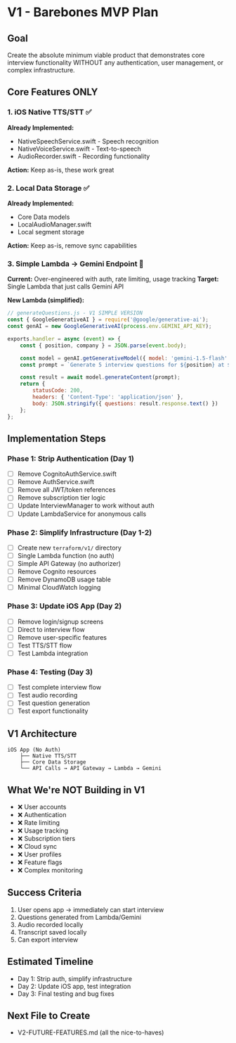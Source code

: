 # V1 - Barebones MVP Plan

## Goal
Create the absolute minimum viable product that demonstrates core interview functionality WITHOUT any authentication, user management, or complex infrastructure.

## Core Features ONLY

### 1. iOS Native TTS/STT ✅
**Already Implemented:**
- NativeSpeechService.swift - Speech recognition
- NativeVoiceService.swift - Text-to-speech
- AudioRecorder.swift - Recording functionality

**Action:** Keep as-is, these work great

### 2. Local Data Storage ✅
**Already Implemented:**
- Core Data models
- LocalAudioManager.swift
- Local segment storage

**Action:** Keep as-is, remove sync capabilities

### 3. Simple Lambda → Gemini Endpoint 🔧
**Current:** Over-engineered with auth, rate limiting, usage tracking
**Target:** Single Lambda that just calls Gemini API

**New Lambda (simplified):**
```javascript
// generateQuestions.js - V1 SIMPLE VERSION
const { GoogleGenerativeAI } = require('@google/generative-ai');
const genAI = new GoogleGenerativeAI(process.env.GEMINI_API_KEY);

exports.handler = async (event) => {
    const { position, company } = JSON.parse(event.body);

    const model = genAI.getGenerativeModel({ model: 'gemini-1.5-flash' });
    const prompt = `Generate 5 interview questions for ${position} at ${company}`;

    const result = await model.generateContent(prompt);
    return {
        statusCode: 200,
        headers: { 'Content-Type': 'application/json' },
        body: JSON.stringify({ questions: result.response.text() })
    };
};
```

## Implementation Steps

### Phase 1: Strip Authentication (Day 1)
- [ ] Remove CognitoAuthService.swift
- [ ] Remove AuthService.swift
- [ ] Remove all JWT/token references
- [ ] Remove subscription tier logic
- [ ] Update InterviewManager to work without auth
- [ ] Update LambdaService for anonymous calls

### Phase 2: Simplify Infrastructure (Day 1-2)
- [ ] Create new `terraform/v1/` directory
- [ ] Single Lambda function (no auth)
- [ ] Simple API Gateway (no authorizer)
- [ ] Remove Cognito resources
- [ ] Remove DynamoDB usage table
- [ ] Minimal CloudWatch logging

### Phase 3: Update iOS App (Day 2)
- [ ] Remove login/signup screens
- [ ] Direct to interview flow
- [ ] Remove user-specific features
- [ ] Test TTS/STT flow
- [ ] Test Lambda integration

### Phase 4: Testing (Day 3)
- [ ] Test complete interview flow
- [ ] Test audio recording
- [ ] Test question generation
- [ ] Test export functionality

## V1 Architecture

```
iOS App (No Auth)
    ├── Native TTS/STT
    ├── Core Data Storage
    └── API Calls → API Gateway → Lambda → Gemini
```

## What We're NOT Building in V1
- ❌ User accounts
- ❌ Authentication
- ❌ Rate limiting
- ❌ Usage tracking
- ❌ Subscription tiers
- ❌ Cloud sync
- ❌ User profiles
- ❌ Feature flags
- ❌ Complex monitoring

## Success Criteria
1. User opens app → immediately can start interview
2. Questions generated from Lambda/Gemini
3. Audio recorded locally
4. Transcript saved locally
5. Can export interview

## Estimated Timeline
- Day 1: Strip auth, simplify infrastructure
- Day 2: Update iOS app, test integration
- Day 3: Final testing and bug fixes

## Next File to Create
- V2-FUTURE-FEATURES.md (all the nice-to-haves)